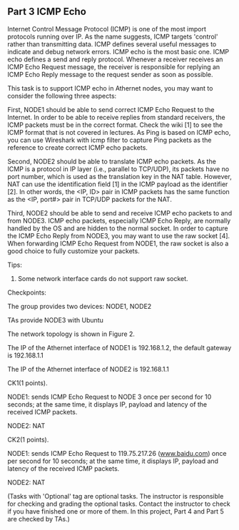 ## Part 3 ICMP Echo

Internet Control Message Protocol (ICMP) is one of the most import protocols running over IP. As the name suggests, ICMP targets 'control' rather than transmitting data. ICMP defines several useful messages to indicate and debug network errors. ICMP echo is the most basic one. ICMP echo defines a send and reply protocol. Whenever a receiver receives an ICMP Echo Request message, the receiver is responsible for replying an ICMP Echo Reply message to the request sender as soon as possible.

This task is to support ICMP echo in Athernet nodes, you may want to consider the following three aspects:

First, NODE1 should be able to send correct ICMP Echo Request to the Internet. In order to be able to receive replies from standard receivers, the ICMP packets must be in the correct format. Check the wiki [1] to see the ICMP format that is not covered in lectures. As Ping is based on ICMP echo, you can use Wireshark with icmp filter to capture Ping packets as the reference to create correct ICMP echo packets.

Second, NODE2 should be able to translate ICMP echo packets. As the ICMP is a protocol in IP layer (i.e., parallel to TCP/UDP), its packets have no port number, which is used as the translation key in the NAT table. However, NAT can use the identification field [1] in the ICMP payload as the identifier [2]. In other words, the <IP, ID> pair in ICMP packets has the same function as the <IP, port#> pair in TCP/UDP packets for the NAT.

Third, NODE2 should be able to send and receive ICMP echo packets to and from NODE3. ICMP echo packets, especially ICMP Echo Reply, are normally handled by the OS and are hidden to the normal socket. In order to capture the ICMP Echo Reply from NODE3, you may want to use the raw socket [4]. When forwarding ICMP Echo Request from NODE1, the raw socket is also a good choice to fully customize your packets.

Tips:

1. Some network interface cards do not support raw socket.

Checkpoints:

The group provides two devices: NODE1, NODE2

TAs provide NODE3 with Ubuntu

The network topology is shown in Figure 2.

The IP of the Athernet interface of NODE1 is 192.168.1.2, the default gateway is 192.168.1.1

The IP of the Athernet interface of NODE2 is 192.168.1.1

CK1(1 points).

NODE1: sends ICMP Echo Request to NODE 3 once per second for 10 seconds; at the same time, it displays IP, payload and latency of the received ICMP packets.

NODE2: NAT

CK2(1 points).

NODE1: sends ICMP Echo Request to 119.75.217.26 (www.baidu.com) once per second for 10 seconds; at the same time, it displays IP, payload and latency of the received ICMP packets.

NODE2: NAT

(Tasks with 'Optional' tag are optional tasks. The instructor is responsible for checking and grading the optional tasks. Contact the instructor to check if you have finished one or more of them. In this project, Part 4 and Part 5 are checked by TAs.)
